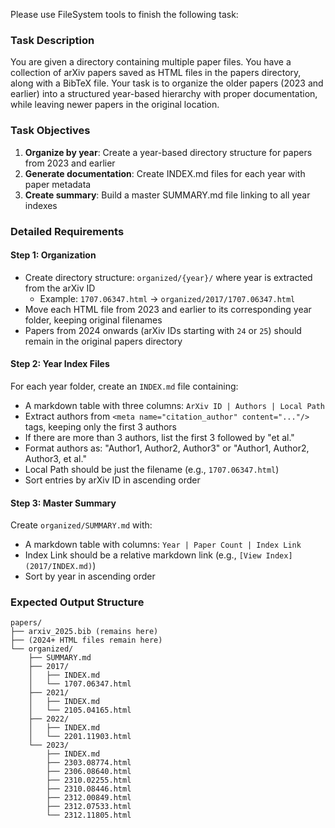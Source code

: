 Please use FileSystem tools to finish the following task:

### Task Description

You are given a directory containing multiple paper files. You have a collection of arXiv papers saved as HTML files in the papers directory, along with a BibTeX file. Your task is to organize the older papers (2023 and earlier) into a structured year-based hierarchy with proper documentation, while leaving newer papers in the original location.

### Task Objectives

1. **Organize by year**: Create a year-based directory structure for papers from 2023 and earlier
2. **Generate documentation**: Create INDEX.md files for each year with paper metadata
3. **Create summary**: Build a master SUMMARY.md file linking to all year indexes

### Detailed Requirements

#### Step 1: Organization
- Create directory structure: `organized/{year}/` where year is extracted from the arXiv ID
  - Example: `1707.06347.html` → `organized/2017/1707.06347.html`
- Move each HTML file from 2023 and earlier to its corresponding year folder, keeping original filenames
- Papers from 2024 onwards (arXiv IDs starting with `24` or `25`) should remain in the original papers directory

#### Step 2: Year Index Files
For each year folder, create an `INDEX.md` file containing:
- A markdown table with three columns: `ArXiv ID | Authors | Local Path`
- Extract authors from `<meta name="citation_author" content="..."/>` tags, keeping only the first 3 authors
- If there are more than 3 authors, list the first 3 followed by "et al."
- Format authors as: "Author1, Author2, Author3" or "Author1, Author2, Author3, et al."
- Local Path should be just the filename (e.g., `1707.06347.html`)
- Sort entries by arXiv ID in ascending order

#### Step 3: Master Summary
Create `organized/SUMMARY.md` with:
- A markdown table with columns: `Year | Paper Count | Index Link`
- Index Link should be a relative markdown link (e.g., `[View Index](2017/INDEX.md)`)
- Sort by year in ascending order

### Expected Output Structure

```
papers/
├── arxiv_2025.bib (remains here)
├── (2024+ HTML files remain here)
└── organized/
    ├── SUMMARY.md
    ├── 2017/
    │   ├── INDEX.md
    │   └── 1707.06347.html
    ├── 2021/
    │   ├── INDEX.md
    │   └── 2105.04165.html
    ├── 2022/
    │   ├── INDEX.md
    │   └── 2201.11903.html
    └── 2023/
        ├── INDEX.md
        ├── 2303.08774.html
        ├── 2306.08640.html
        ├── 2310.02255.html
        ├── 2310.08446.html
        ├── 2312.00849.html
        ├── 2312.07533.html
        └── 2312.11805.html
```